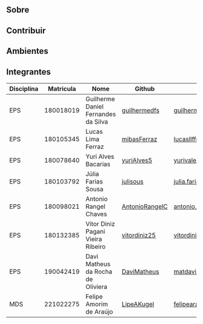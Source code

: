## Sobre

## Contribuir

## Ambientes

## Integrantes

| Disciplina | Matricula | Nome | Github | E-mail |
|------------|-----------|------|--------|--------|
|EPS|180018019|Guilherme Daniel Fernandes da Silva|[guilhermedfs](https://github.com/guilhermedfs)|guilhermedfs11@gmail.com|
|EPS|180105345|Lucas Lima Ferraz|[mibasFerraz](https://github.com/mibasFerraz)|lucasllff@gmail.com|
|EPS|180078640|Yuri Alves Bacarias|[yuriAlves5](https://github.com/yuriAlves5)|yurivalerio12@gmail.com|
|EPS|180103792|Júlia Farias Sousa|[julisous](https://github.com/julisous)|julia.farias840@gmail.com|
|EPS|180098021|Antonio Rangel Chaves|[AntonioRangelC](https://github.com/AntonioRangelC)|antonio.rangel.02@gmail.com|
|EPS|180132385|Vitor Diniz Pagani Vieira Ribeiro|[vitordiniz25](https://github.com/vitordiniz25)|vitordiniz25@gmail.com|
|EPS|190042419|Davi Matheus da Rocha de Oliviera|[DaviMatheus](https://github.com/DaviMatheus)|matdavimat@gmail.com|
|MDS|221022275|Felipe Amorim de Araújo|[LipeAKugel](https://github.com/LipeAKugel)|felipearaujodff@gmail.com|

